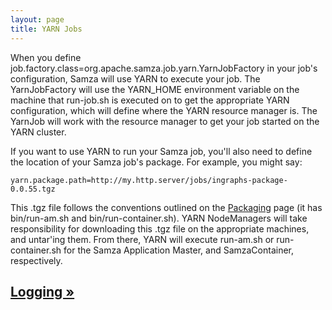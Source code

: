 ```yaml
---
layout: page
title: YARN Jobs
---
```


When you define job.factory.class=org.apache.samza.job.yarn.YarnJobFactory in your job's configuration, Samza will use YARN to execute your job. The YarnJobFactory will use the YARN_HOME environment variable on the machine that run-job.sh is executed on to get the appropriate YARN configuration, which will define where the YARN resource manager is. The YarnJob will work with the resource manager to get your job started on the YARN cluster.

If you want to use YARN to run your Samza job, you'll also need to define the location of your Samza job's package. For example, you might say:

```
yarn.package.path=http://my.http.server/jobs/ingraphs-package-0.0.55.tgz
```

This .tgz file follows the conventions outlined on the [Packaging](packaging.html) page (it has bin/run-am.sh and bin/run-container.sh). YARN NodeManagers will take responsibility for downloading this .tgz file on the appropriate machines, and untar'ing them. From there, YARN will execute run-am.sh or run-container.sh for the Samza Application Master, and SamzaContainer, respectively.

<!-- TODO document yarn.container.count and other key configs -->

## [Logging &raquo;](logging.html)

